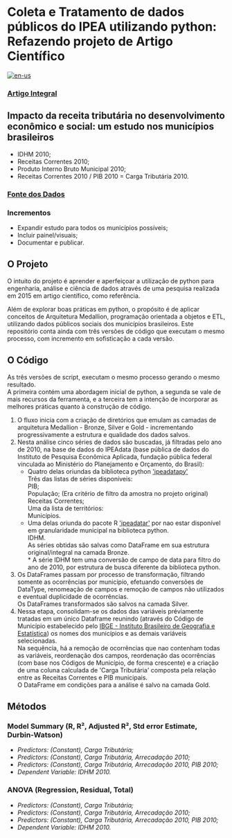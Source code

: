 # Coleta e Tratamento de dados públicos do IPEA utilizando python: Refazendo projeto de Artigo Científico

[![en-us](https://img.shields.io/badge/lang-en-red.svg)](https://github.com/puffdapaz/pythonIPEA/blob/main/README.en_us.md)

### [Artigo Integral](https://github.com/puffdapaz/TCC/blob/66a3e445755dc30225056ef4bb92fabd85f85d14/Impacto%20da%20receita%20tribut%C3%A1ria%20no%20desenvolvimento%20econ%C3%B4mico%20e%20social.%20um%20estudo%20nos%20munic%C3%ADpios%20brasileiros.pdf)

## Impacto da receita tributária no desenvolvimento econômico e social: um estudo nos municípios brasileiros
- IDHM 2010;
- Receitas Correntes 2010;
- Produto Interno Bruto Municipal 2010;
- Receitas Correntes 2010 / PIB 2010 = Carga Tributária 2010.

### [Fonte dos Dados](http://www.ipeadata.gov.br/Default.aspx)

### Incrementos
- Expandir estudo para todos os municípios possíveis;
- Incluir painel/visuais;
- Documentar e publicar.

## O Projeto
O intuito do projeto é aprender e aperfeiçoar a utilização de python para engenharia, análise e ciência de dados através de uma pesquisa realizada em 2015 em artigo científico, como referência.

Além de explorar boas práticas em python, o propósito é de aplicar conceitos de Arquitetura Medallion, programação orientada a objetos e ETL, utilizando dados públicos sociais dos municípios brasileiros. Este repositório conta ainda com três versões de código que executam o mesmo processo, com incremento em sofisticação a cada versão.

## O Código
As três versões de script, executam o mesmo processo gerando o mesmo resultado. <br/>
A primeira contém uma abordagem inicial de python, a segunda se vale de mais recursos da ferramenta, e a terceira tem a intenção de incorporar as melhores práticas quanto à construção de código.

1. O fluxo inicia com a criação de diretórios que emulam as camadas de arquitetura Medallion - Bronze, Silver e Gold - incrementando progressivamente a estrutura e qualidade dos dados salvos.
2. Nesta análise cinco séries de dados são buscadas, já filtradas pelo ano de 2010, na base de dados do IPEAdata (base pública de dados do Instituto de Pesquisa Econômica Aplicada, fundação pública federal vinculada ao Ministério do Planejamento e Orçamento, do Brasil):
    - Quatro delas oriundas da biblioteca python ['ipeadatapy'](https://pypi.org/project/ipeadatapy/)<br/>
        Três das listas de séries disponíveis:<br/>
            PIB;<br/>
            População; (Era critério de filtro da amostra no projeto original)<br/>
            Receitas Correntes;<br/>
        Uma da lista de territórios:<br/>
            Municípios.<br/>
    - Uma delas oriunda do pacote R ['ipeadatar'](https://cran.r-project.org/web/packages/ipeadatar/index.html) por nao estar disponível em granularidade municipal na biblioteca python.<br/>
        IDHM.<br/>
As séries obtidas são salvas como DataFrame em sua estrutura original/integral na camada Bronze.<br/>
\* A série IDHM tem uma conversão de campo de data para filtro do ano de 2010, por estrutura de busca diferente da biblioteca python.
3. Os DataFrames passam por processo de transformação, filtrando somente as ocorrências por município, efetuando conversões de DataType, renomeação de campos e remoção de campos não utilizados e eventual duplicidade de ocorrências.<br/>
Os DataFrames transformados são salvos na camada Silver.
4. Nessa etapa, consolidam-se os dados das variáveis préviamente tratadas em um único Dataframe reunindo (através do Código de Município estabelecido pelo [IBGE - Instituto Brasileiro de Geografia e Estatística](https://servicodados.ibge.gov.br/api/docs/)) os nomes dos municípios e as demais variáveis selecionadas.<br/>
Na sequência, há a remoção de ocorrências que nao contenham todas as variáveis, reordenação dos campos, reordenação das ocorrências (com base nos Códigos de Município, de forma crescente) e a criação de uma coluna calculada de 'Carga Tributária' composta pela relação entre as Receitas Correntes e PIB municipais.<br/>
O DataFrame em condições para a análise é salvo na camada Gold.

## Métodos
### Model Summary (R, R², Adjusted R², Std error Estimate, Durbin-Watson)
- *Predictors: (Constant), Carga Tributária;*
- *Predictors: (Constant), Carga Tributária, Arrecadação 2010;*
- *Predictors: (Constant), Carga Tributária, Arrecadação 2010, PIB 2010;*
- *Dependent Variable: IDHM 2010.*
### ANOVA (Regression, Residual, Total)
- *Predictors: (Constant), Carga Tributária;*
- *Predictors: (Constant), Carga Tributária, Arrecadação 2010;*
- *Predictors: (Constant), Carga Tributária, Arrecadação 2010, PIB 2010;*
- *Dependent Variable: IDHM 2010.*